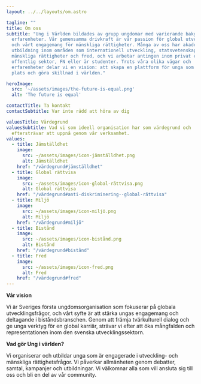 ```yaml
---
layout: ../../layouts/om.astro

tagline: ""
title: Om oss
subtitle: "Ung i Världen bildades av grupp ungdomar med varierande bakgrund och
  erfarenheter. Vår gemensamma drivkraft är vår passion för global utveckling
  och vårt engagemang för mänskliga rättigheter. Många av oss har akademisk
  utbildning inom områden som internationell utveckling, statsvetenskap,
  mänskliga rättigheter och fred, och vi arbetar antingen inom privat eller
  offentlig sektor, FN eller är studenter. Trots våra olika vägar och
  erfarenheter delar vi en vision: att skapa en plattform för unga som vill ta
  plats och göra skillnad i världen."

heroImage:
  src: '~/assets/images/the-future-is-equal.png'
  alt: 'The future is equal'

contactTitle: Ta kontakt
contactSubtitle: Var inte rädd att höra av dig

valuesTitle: Värdegrund
valuesSubtitle: Vad vi som ideell organisation har som värdegrund och
  eftersträvar att uppnå genom vår verksamhet.
values:
  - title: Jämställdhet
    image:
      src: ~/assets/images/icon-jämställdhet.png
      alt: Jämställdhet
    href: "/värdegrund#jämställdhet"
  - title: Global rättvisa
    image:
      src: ~/assets/images/icon-global-rättvisa.png
      alt: Global rättvisa
    href: "/värdegrund#anti-diskriminering--global-rättvisa"
  - title: Miljö
    image:
      src: ~/assets/images/icon-miljö.png
      alt: Miljö
    href: "/värdegrund#miljö"
  - title: Bistånd
    image:
      src: ~/assets/images/icon-bistånd.png
      alt: Bistånd
    href: "/värdegrund#bistånd"
  - title: Fred
    image:
      src: ~/assets/images/icon-fred.png
      alt: Fred
    href: "/värdegrund#fred"
---
```


**Vår vision**

Vi är Sveriges första ungdomsorganisation som fokuserar på globala utvecklingsfrågor, och vårt syfte är att stärka ungas engagemang och deltagande i biståndsbranschen. Genom att främja tvärkulturell dialog och ge unga verktyg för en global karriär, strävar vi efter att öka mångfalden och representationen inom den svenska utvecklingssektorn.

**Vad gör Ung i världen?** 

Vi organiserar och utbildar unga som är engagerade i utveckling- och mänskliga rättighetsfrågor. Vi påverkar allmänheten genom debatter, samtal, kampanjer och utbildningar. Vi välkomnar alla som vill ansluta sig till oss och bli en del av vår community. 
